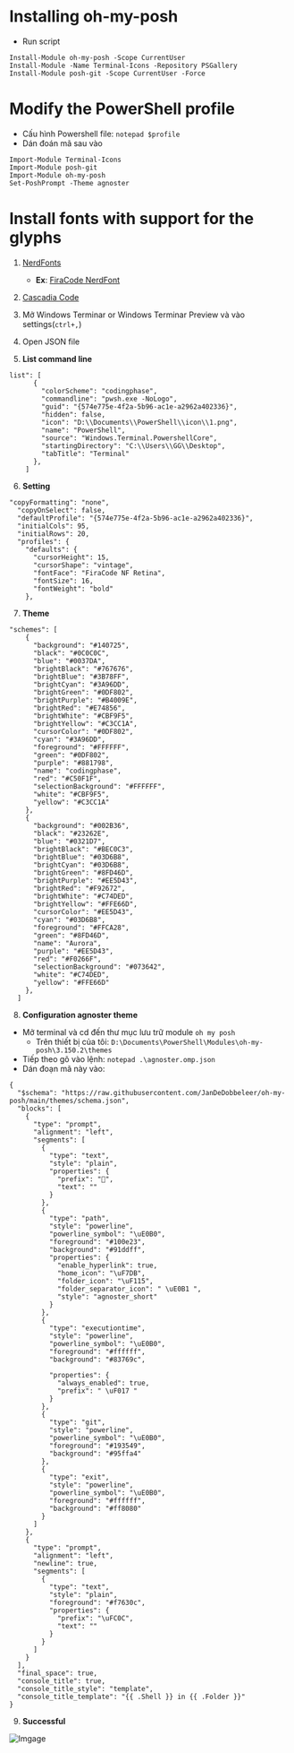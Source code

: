 # Installing oh-my-posh

- Run script

```
Install-Module oh-my-posh -Scope CurrentUser
Install-Module -Name Terminal-Icons -Repository PSGallery
Install-Module posh-git -Scope CurrentUser -Force
```

# Modify the PowerShell profile

- Cấu hình Powershell file: `notepad $profile`
- Dán đoán mã sau vào

```
Import-Module Terminal-Icons
Import-Module posh-git
Import-Module oh-my-posh
Set-PoshPrompt -Theme agnoster
```

# Install fonts with support for the glyphs

1. [NerdFonts](https://www.nerdfonts.com/)

   - **Ex**: [FiraCode NerdFont](https://github.com/ryanoasis/nerd-fonts/releases/download/v2.1.0/FiraCode.zip)

2. [Cascadia Code](https://github.com/microsoft/cascadia-code)
3. Mở Windows Terminar or Windows Terminar Preview và vào settings(`ctrl+,`)
4. Open JSON file
5. **List command line**

```
list": [
      {
        "colorScheme": "codingphase",
        "commandline": "pwsh.exe -NoLogo",
        "guid": "{574e775e-4f2a-5b96-ac1e-a2962a402336}",
        "hidden": false,
        "icon": "D:\\Documents\\PowerShell\\icon\\1.png",
        "name": "PowerShell",
        "source": "Windows.Terminal.PowershellCore",
        "startingDirectory": "C:\\Users\\GG\\Desktop",
        "tabTitle": "Terminal"
      },
    ]
```

6. **Setting**

```
"copyFormatting": "none",
  "copyOnSelect": false,
  "defaultProfile": "{574e775e-4f2a-5b96-ac1e-a2962a402336}",
  "initialCols": 95,
  "initialRows": 20,
  "profiles": {
    "defaults": {
      "cursorHeight": 15,
      "cursorShape": "vintage",
      "fontFace": "FiraCode NF Retina",
      "fontSize": 16,
      "fontWeight": "bold"
    },
```

7. **Theme**

```
"schemes": [
    {
      "background": "#140725",
      "black": "#0C0C0C",
      "blue": "#0037DA",
      "brightBlack": "#767676",
      "brightBlue": "#3B78FF",
      "brightCyan": "#3A96DD",
      "brightGreen": "#0DF802",
      "brightPurple": "#B4009E",
      "brightRed": "#E74856",
      "brightWhite": "#CBF9F5",
      "brightYellow": "#C3CC1A",
      "cursorColor": "#0DF802",
      "cyan": "#3A96DD",
      "foreground": "#FFFFFF",
      "green": "#0DF802",
      "purple": "#881798",
      "name": "codingphase",
      "red": "#C50F1F",
      "selectionBackground": "#FFFFFF",
      "white": "#CBF9F5",
      "yellow": "#C3CC1A"
    },
    {
      "background": "#002B36",
      "black": "#23262E",
      "blue": "#0321D7",
      "brightBlack": "#BEC0C3",
      "brightBlue": "#03D6B8",
      "brightCyan": "#03D6B8",
      "brightGreen": "#8FD46D",
      "brightPurple": "#EE5D43",
      "brightRed": "#F92672",
      "brightWhite": "#C74DED",
      "brightYellow": "#FFE66D",
      "cursorColor": "#EE5D43",
      "cyan": "#03D6B8",
      "foreground": "#FFCA28",
      "green": "#8FD46D",
      "name": "Aurora",
      "purple": "#EE5D43",
      "red": "#F0266F",
      "selectionBackground": "#073642",
      "white": "#C74DED",
      "yellow": "#FFE66D"
    },
  ]
```

8. **Configuration agnoster theme**

- Mở terminal và cd đến thư mục lưu trữ module `oh my posh`
  - Trên thiết bị của tôi: `D:\Documents\PowerShell\Modules\oh-my-posh\3.150.2\themes`
- Tiếp theo gõ vào lệnh: `notepad .\agnoster.omp.json`
- Dán đoạn mã này vào:

```
{
  "$schema": "https://raw.githubusercontent.com/JanDeDobbeleer/oh-my-posh/main/themes/schema.json",
  "blocks": [
    {
      "type": "prompt",
      "alignment": "left",
      "segments": [
        {
          "type": "text",
          "style": "plain",
          "properties": {
            "prefix": "🦄",
            "text": ""
          }
        },
        {
          "type": "path",
          "style": "powerline",
          "powerline_symbol": "\uE0B0",
          "foreground": "#100e23",
          "background": "#91ddff",
          "properties": {
            "enable_hyperlink": true,
            "home_icon": "\uF7DB",
            "folder_icon": "\uF115",
            "folder_separator_icon": " \uE0B1 ",
            "style": "agnoster_short"
          }
        },
        {
          "type": "executiontime",
          "style": "powerline",
          "powerline_symbol": "\uE0B0",
          "foreground": "#ffffff",
          "background": "#83769c",

          "properties": {
            "always_enabled": true,
            "prefix": " \uF017 "
          }
        },
        {
          "type": "git",
          "style": "powerline",
          "powerline_symbol": "\uE0B0",
          "foreground": "#193549",
          "background": "#95ffa4"
        },
        {
          "type": "exit",
          "style": "powerline",
          "powerline_symbol": "\uE0B0",
          "foreground": "#ffffff",
          "background": "#ff8080"
        }
      ]
    },
    {
      "type": "prompt",
      "alignment": "left",
      "newline": true,
      "segments": [
        {
          "type": "text",
          "style": "plain",
          "foreground": "#f7630c",
          "properties": {
            "prefix": "\uFC0C",
            "text": ""
          }
        }
      ]
    }
  ],
  "final_space": true,
  "console_title": true,
  "console_title_style": "template",
  "console_title_template": "{{ .Shell }} in {{ .Folder }}"
}

```
9. **Successful**

![Imgage](https://github.com/nmhung2022/CustomizeWindowsTerminal/blob/main/image.png?raw=true)
